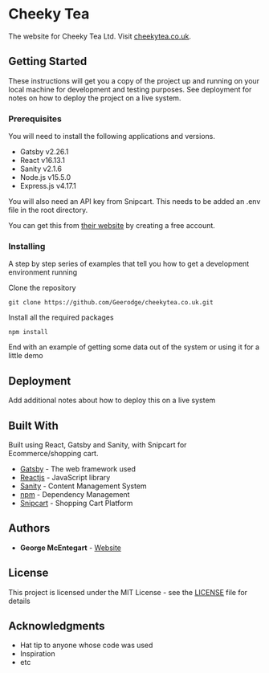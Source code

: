 # Cheeky Tea

The website for Cheeky Tea Ltd. Visit [cheekytea.co.uk](https://cheekytea.co.uk/).

## Getting Started

These instructions will get you a copy of the project up and running on your local machine for development and testing purposes. See deployment for notes on how to deploy the project on a live system.

### Prerequisites

You will need to install the following applications and versions.

* Gatsby v2.26.1
* React v16.13.1
* Sanity v2.1.6
* Node.js v15.5.0
* Express.js v4.17.1

You will also need an API key from Snipcart. This needs to be added an .env file in the root directory.

You can get this from [their website](https://snipcart.com/) by creating a free account.


### Installing

A step by step series of examples that tell you how to get a development environment running

Clone the repository

```
git clone https://github.com/Geerodge/cheekytea.co.uk.git
```

Install all the required packages

```
npm install
```

End with an example of getting some data out of the system or using it for a little demo


## Deployment

Add additional notes about how to deploy this on a live system

## Built With

Built using React, Gatsby and Sanity, with Snipcart for Ecommerce/shopping cart.

* [Gatsby](https://www.gatsbyjs.com/) - The web framework used
* [Reactjs](https://reactjs.org/) - JavaScript library
* [Sanity](https://www.sanity.io/) - Content Management System
* [npm](https://www.npmjs.com/) - Dependency Management
* [Snipcart](https://snipcart.com/) - Shopping Cart Platform

## Authors

* **George McEntegart** - [Website](https://georgemc.net/)

## License

This project is licensed under the MIT License - see the [LICENSE](LICENSE) file for details

## Acknowledgments

* Hat tip to anyone whose code was used
* Inspiration
* etc


